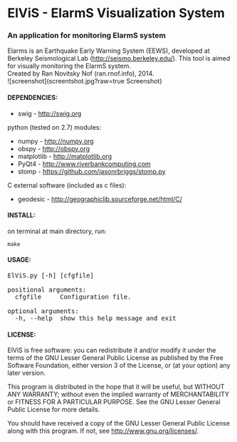 # ElViS - ElarmS Visualization System
### An application for monitoring ElarmS system
Elarms is an Earthquake Early Warning System (EEWS), developed at Berkeley Seismological Lab (http://seismo.berkeley.edu/).
This tool is aimed for visually monitoring the ElarmS system.<br>
Created by Ran Novitsky Nof (ran.rnof.info), 2014.  
![screenshot](screentshot.jpg?raw=true Screenshot)
#### DEPENDENCIES:
-  swig - http://swig.org

python (tested on 2.7) modules:

-   numpy - http://numpy.org
-   obspy - http://obspy.org
-   matplotlib - http://matplotlib.org
-   PyQt4 - http://www.riverbankcomputing.com
-   stomp - https://github.com/jasonrbriggs/stomp.py

C external software (included as c files):

-   geodesic - http://geographiclib.sourceforge.net/html/C/

#### INSTALL:
  on terminal at main directory, run:
  ```
  make
  ```

#### USAGE:
<pre>
ElViS.py [-h] [cfgfile]

positional arguments:  
  cfgfile     Configuration file.

optional arguments:  
  -h, --help  show this help message and exit
</pre>
#### LICENSE:
  ElViS is free software: you can redistribute it and/or modify
  it under the terms of the GNU Lesser General Public License as published by
  the Free Software Foundation, either version 3 of the License, or
  (at your option) any later version.

  This program is distributed in the hope that it will be useful,
  but WITHOUT ANY WARRANTY; without even the implied warranty of
  MERCHANTABILITY or FITNESS FOR A PARTICULAR PURPOSE.  See the
  GNU Lesser General Public License for more details.

  You should have received a copy of the GNU Lesser General Public License
  along with this program.  If not, see <http://www.gnu.org/licenses/>.
